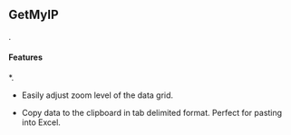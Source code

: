 ## GetMyIP
.

#### Features

*.

* Easily adjust zoom level of the data grid.

* Copy data to the clipboard in tab delimited format. Perfect for pasting into Excel.

